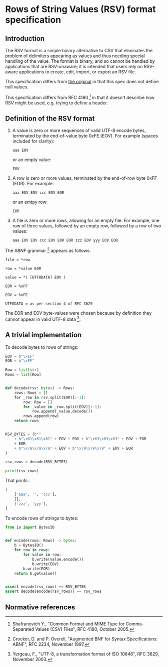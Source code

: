# Rows of String Values (RSV) format specification

## Introduction

The RSV format is a simple binary alternative to CSV that eliminates the problem of delimiters appearing as values and thus needing special handling of the value.  The format is binary, and so cannot be handled by applications that are RSV-unaware; it is intended that users rely on RSV-aware applications to create, edit, import, or export an RSV file.

This specification differs from [the original](https://github.com/Stenway/RSV-Specification) in that this spec does not define null values.

This specification differs from RFC 4180 [^1] in that it doesn't describe how RSV might be used, e.g. trying to define a header.


## Definition of the RSV format

 1. A value is zero or more sequences of valid UTF-8 encode bytes, terminated by the end-of-value byte 0xFE (EOV).  For example (spaces included for clarity):

    `aaa EOV`

    or an empty value:

    `EOV`

 2. A row is zero or more values, terminated by the end-of-row byte 0xFF (EOR).  For example:

    `aaa EOV EOV ccc EOV EOR`

    or an emtpy row:

    `EOR`

 3. A file is zero or more rows, allowing for an empty file.  For example, one row of three values, followed by an empty row, followed by a row of two values:

    `aaa EOV EOV ccc EOV EOR EOR zzz EOV yyy EOV EOR`

The ABNF grammar [^2] appears as follows:

`file = *row`

`row = *value EOR`

`value = *( [UTF8DATA] EOV )`

`EOR = %xFF`

`EOV = %xFE`

`UTF8DATA = as per section 4 of RFC 3629`

The EOR and EOV byte-values were chosen because by definition they cannot appear in valid UTF-8 data [^3].

## A trivial implementation

To decode bytes to rows of strings:

```python
EOV = b"\xEF"
EOR = b"\xFF"

Row = list[str]
Rows = list[Row]


def decode(rsv: bytes) -> Rows:
    rows: Rows = []
    for _row in rsv.split(EOR)[:-1]:
        row: Row = []
        for _value in _row.split(EOV)[:-1]:
            row.append(_value.decode())
        rows.append(row)
    return rows


RSV_BYTES = (b""
    + b"\x61\x61\x61" + EOV + EOV + b"\x63\x63\x63" + EOV + EOR
    + EOR
    + b"\x7a\x7a\x7a" + EOV + b"\x79\x79\x79" + EOV + EOR
)

rsv_rows = decode(RSV_BYTES)

print(rsv_rows)
```

That prints:

```python
[
    ['aaa', '', 'ccc'],
    [],
    ['zzz', 'yyy'],
]
```

To encode rows of strings to bytes:

```python
from io import BytesIO


def encode(rows: Rows) -> bytes:
    b = BytesIO()
    for row in rows:
        for value in row:
            b.write(value.encode())
            b.write(EOV)
        b.write(EOR)
    return b.getvalue()


assert encode(rsv_rows) == RSV_BYTES
assert decode(encode(rsv_rows)) == rsv_rows
```

## Normative references

[^1]: Shafranovich Y., "Common Format and MIME Type for Comma-Separated Values (CSV) Files", RFC 4180, October 2005.
[^2]: Crocker, D. and P. Overell, "Augmented BNF for Syntax Specifications: ABNF", RFC 2234, November 1997.
[^3]: Yergeau, F., "UTF-8, a transformation format of ISO 10646", RFC 3629, November 2003.
